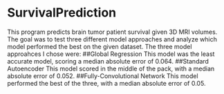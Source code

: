 # SurvivalPrediction
This program predicts brain tumor patient survival given 3D MRI volumes. The goal was to test three different model approaches and analyze which model performed the best on the given dataset. The three model approahces I chose were:
##Global Regression
This model was the least accurate model, scoring a median absolute error of 0.064.
##Standard Autoencoder
This model scored in the middle of the pack, with a median absolute error of 0.052. 
##Fully-Convolutional Network
This model performed the best of the three, with a median absolute error of 0.05.
